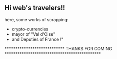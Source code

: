 Hi web's travelers!!
------------

here, some works of scrapping:
 - crypto-currencies
 - mayor of "Val d'Oise"
 - and Deputies of France !"



 ****************************        THANKS FOR COMING    *********************************************